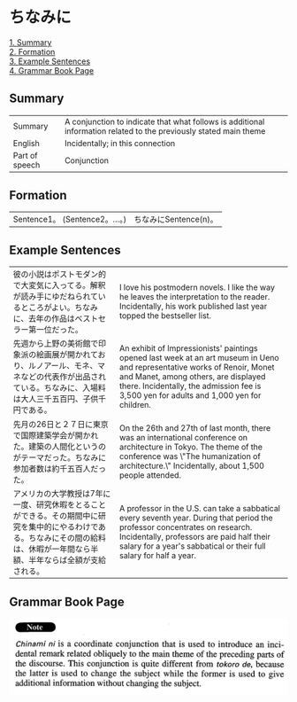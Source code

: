 # ちなみに

[1. Summary](#summary)<br>
[2. Formation](#formation)<br>
[3. Example Sentences](#example-sentences)<br>
[4. Grammar Book Page](#grammar-book-page)<br>


## Summary

<table><tr>   <td>Summary</td>   <td>A conjunction to indicate that what follows is additional information related to the previously stated main theme</td></tr><tr>   <td>English</td>   <td>Incidentally; in this connection</td></tr><tr>   <td>Part of speech</td>   <td>Conjunction</td></tr></table>

## Formation

<table class="table"><tbody><tr class="tr head"><td class="td"><span class="bold">Sentence1。 (Sentence2。…。)</span> </td><td class="td"><span class="concept">ちなみに</span><span>Sentence(n)。</span></td></tr></tbody></table>

## Example Sentences

<table><tr>   <td>彼の小説はポストモダン的で大変気に入ってる。解釈が読み手にゆだねられているところがよい。ちなみに、去年の作品はベストセラー第一位だった。</td>   <td>I love his postmodern novels. I like the way he leaves the interpretation to the reader. Incidentally, his work published last year topped the bestseller list.</td></tr><tr>   <td>先週から上野の美術館で印象派の絵画展が開かれており、ルノアール、モネ、マネなどの代表作が出品されている。ちなみに、入場料は大人三千五百円、子供千円である。</td>   <td>An exhibit of Impressionists' paintings opened last week at an art museum in Ueno and representative works of Renoir, Monet and Manet, among others, are displayed there. Incidentally, the admission fee is 3,500 yen for adults and 1,000 yen for children.</td></tr><tr>   <td>先月の26日と２７日に東京で国際建築学会が開かれた。建築の人間化というのがテーマだった。ちなみに参加者数は約千五百人だった。</td>   <td>On the 26th and 27th of last month, there was an international conference on architecture in Tokyo. The theme of the conference was \"The humanization of architecture.\" Incidentally, about 1,500 people attended.</td></tr><tr>   <td>アメリカの大学教授は7年に一度、研究休暇をとることができる。その期間中に研究を集中的にやるわけである。ちなみにその間の給料は、休暇が一年間なら半額、半年ならば全額が支給される。</td>   <td>A professor in the U.S. can take a sabbatical every seventh year. During that period the professor concentrates on research. Incidentally, professors are paid half their salary for a year's sabbatical or their full salary for half a year.</td></tr></table>

## Grammar Book Page

![](../img/Advancedちなみに.png)

